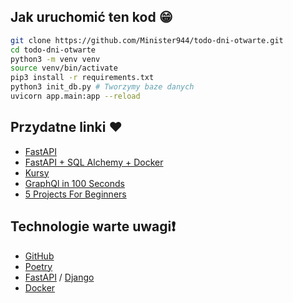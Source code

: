 ## Jak uruchomić ten kod 😁

```bash
git clone https://github.com/Minister944/todo-dni-otwarte.git
cd todo-dni-otwarte
python3 -m venv venv
source venv/bin/activate
pip3 install -r requirements.txt
python3 init_db.py # Tworzymy baze danych
uvicorn app.main:app --reload
```

## Przydatne linki ❤️

- [FastAPI](https://www.youtube.com/watch?v=7t2alSnE2-I)
- [FastAPI + SQL Alchemy + Docker](https://www.youtube.com/watch?v=NH4VZaP3_9s)
- [Kursy](https://www.youtube.com/@freecodecamp/search?query=python)
- [GraphQl in 100 Seconds](https://www.youtube.com/watch?v=eIQh02xuVw4)
- [5 Projects For Beginners](https://www.youtube.com/watch?v=DLn3jOsNRVE)

## Technologie warte uwagi❗

- [GitHub](https://github.com/)
- [Poetry](https://python-poetry.org/)
- [FastAPI](https://fastapi.tiangolo.com/) / [Django](https://www.djangoproject.com/)
- [Docker](https://www.docker.com/)
